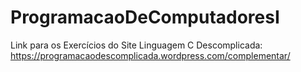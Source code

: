 # ProgramacaoDeComputadoresI

Link para os Exercícios do Site Linguagem C Descomplicada: https://programacaodescomplicada.wordpress.com/complementar/
